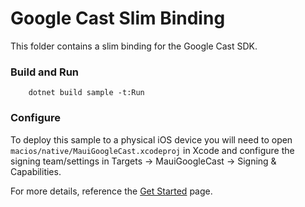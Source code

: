 # Google Cast Slim Binding
This folder contains a slim binding for the Google Cast SDK.

### Build and Run
```shell
    dotnet build sample -t:Run
```

### Configure
To deploy this sample to a physical iOS device you will need to open `macios/native/MauiGoogleCast.xcodeproj`
in Xcode and configure the signing team/settings in Targets -> MauiGoogleCast -> Signing & Capabilities.

For more details, reference the [Get Started][0] page.

[0]: https://developers.google.com/cast
